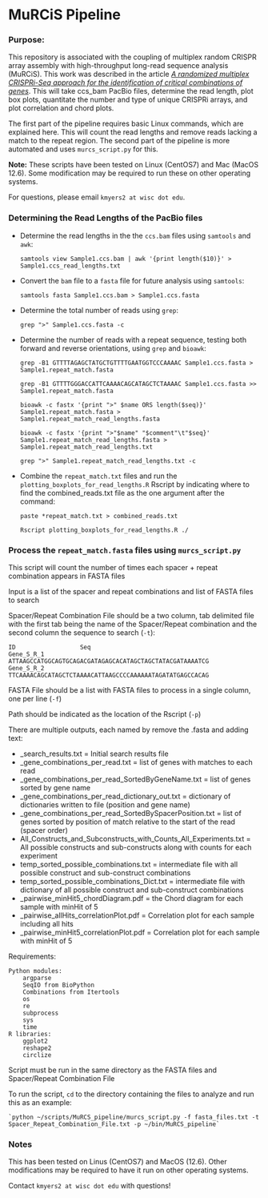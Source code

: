 # **MuRCiS Pipeline**

### Purpose:

This repository is associated with the coupling of multiplex random CRISPR array assembly with high-throughput long-read sequence analysis (MuRCiS). This work was described in the article [_A randomized multiplex CRISPRi-Seq approach for the identification of critical combinations of genes_](https://doi.org/10.7554/eLife.86903.2). This will take ccs_bam PacBio files, determine the read length, plot box plots, quantitate the number and type of unique CRISPRi arrays, and plot correlation and chord plots.

The first part of the pipeline requires basic Linux commands, which are explained here. This will count the read lengths and remove reads lacking a match to the repeat region. The second part of the pipeline is more automated and uses `murcs_script.py` for this.

**Note:** These scripts have been tested on Linux (CentOS7) and Mac (MacOS 12.6). Some modification may be required to run these on other operating systems. 

For questions, please email `kmyers2 at wisc dot edu`. 

### Determining the Read Lengths of the PacBio files

 - Determine the read lengths in the the `ccs.bam` files using `samtools` and `awk`:
	
	`samtools view Sample1.ccs.bam | awk '{print length($10)}' > Sample1.ccs_read_lengths.txt`

 - Convert the `bam` file to a `fasta` file for future analysis using `samtools`:

	`samtools fasta Sample1.ccs.bam > Sample1.ccs.fasta`

 - Determine the total number of reads using `grep`:

	`grep ">" Sample1.ccs.fasta -c`

 - Determine the number of reads with a repeat sequence, testing both forward and reverse orientations, using `grep` and `bioawk`:

	`grep -B1 GTTTTAGAGCTATGCTGTTTTGAATGGTCCCAAAAC Sample1.ccs.fasta > Sample1.repeat_match.fasta`
	
	`grep -B1 GTTTTGGGACCATTCAAAACAGCATAGCTCTAAAAC Sample1.ccs.fasta >> Sample1.repeat_match.fasta`

	`bioawk -c fastx '{print ">" $name ORS length($seq)}' Sample1.repeat_match.fasta > Sample1.repeat_match_read_lengths.fasta`

	`bioawk -c fastx '{print ">"$name" "$comment"\t"$seq}' Sample1.repeat_match_read_lengths.fasta > Sample1.repeat_match_read_lengths.txt`

	`grep ">" Sample1.repeat_match_read_lengths.txt -c`

 - Combine the `repeat_match.txt` files and run the `plotting_boxplots_for_read_lengths.R` Rscript by indicating where to find the combined_reads.txt file as the one argument after the command:

	`paste *repeat_match.txt > combined_reads.txt`

	`Rscript plotting_boxplots_for_read_lengths.R ./`


### Process the `repeat_match.fasta` files using `murcs_script.py`

This script will count the number of times each spacer + repeat combination appears in FASTA files

Input is a list of the spacer and repeat combinations and list of FASTA files to search

Spacer/Repeat Combination File should be a two column, tab delimited file with the first tab
being the name of the Spacer/Repeat combination and the second column the sequence to search (`-t`):
    
    ID                  Seq
    Gene_S_R_1          ATTAAGCCATGGCAGTGCAGACGATAGAGCACATAGCTAGCTATACGATAAAATCG
    Gene_S_R_2          TTCAAAACAGCATAGCTCTAAAACATTAAGCCCCAAAAAATAGATATGAGCCACAG
    
FASTA File should be a list with FASTA files to process in a single column, one per line (`-f`)

Path should be indicated as the location of the Rscript (`-p`)

There are multiple outputs, each named by remove the .fasta and adding text:
 - _search_results.txt = Initial search results file
 - _gene_combinations_per_read.txt = list of genes with matches to each read
 - _gene_combinations_per_read_SortedByGeneName.txt = list of genes sorted by gene name
 - _gene_combinations_per_read_dictionary_out.txt = dictionary of dictionaries written to file (position and gene name)
 - _gene_combinations_per_read_SortedBySpacerPosition.txt = list of genes sorted by position of match relative to the start of the read (spacer order)
 - All_Constructs_and_Subconstructs_with_Counts_All_Experiments.txt = All possible constructs and sub-constructs along with counts for each experiment
 - temp_sorted_possible_combinations.txt = intermediate file with all possible construct and sub-construct combinations
 - temp_sorted_possible_combinations_Dict.txt = intermediate file with dictionary of all possible construct and sub-construct combinations
 - _pairwise_minHit5_chordDiagram.pdf = the Chord diagram for each sample with minHit of 5
 - _pairwise_allHits_correlationPlot.pdf = Correlation plot for each sample including all hits
 - _pairwise_minHit5_correlationPlot.pdf = Correlation plot for each sample with minHit of 5
    
Requirements:
    
	Python modules:
        argparse
        SeqIO from BioPython
        Combinations from Itertools
        os
        re
        subprocess
        sys
        time
    R libraries:
        ggplot2
        reshape2
        circlize

Script must be run in the same directory as the FASTA files and Spacer/Repeat Combination File

To run the script, `cd` to the directory containing the files to analyze and run this as an example:

	`python ~/scripts/MuRCS_pipeline/murcs_script.py -f fasta_files.txt -t Spacer_Repeat_Combination_File.txt -p ~/bin/MuRCS_pipeline`

### Notes

This has been tested on Linus (CentOS7) and MacOS (12.6). Other modifications may be required to have it run on other operating systems.

Contact `kmyers2 at wisc dot edu` with questions!
